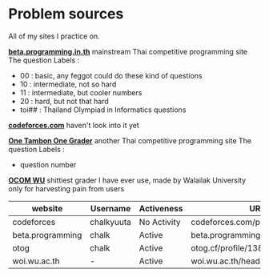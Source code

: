 # Problem sources
All of my sites I practice on.

[**beta.programming.in.th**](http://beta.programming.in.th/)  mainstream Thai competitive programming site
The question Labels :
- 00 : basic, any feggot could do these kind of questions
- 10 : intermediate, not so hard
- 11 : intermediate, but cooler numbers
- 20 : hard, but not that hard
- toi## : Thailand Olympiad in Informatics questions

[**codeforces.com**](http://codeforces.com/)  haven't look into it yet

[**One Tambon One Grader**](https://otog.cf/)  another Thai competitive programming site
The question Labels :
- question number

[**OCOM WU**](https://woi.wu.ac.th/header.php)  shittiest grader I have ever use, made by Walailak University only for harvesting pain from users

|website         |Username  |Activeness  |URL                              |
|----------------|----------|------------|---------------------------------|
|codeforces      |chalkyuuta|No Activity |codeforces.com/profile/chalkyuuta|
|beta.programming|chalk     |Active      |beta.programming.in.th           |
|otog            |chalk     |Active      |otog.cf/profile/1383             |
|woi.wu.ac.th    |-         |Active      |woi.wu.ac.th/header.php          |
